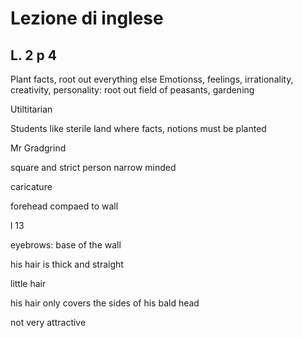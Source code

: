 # Lezione di inglese
## L. 2 p 4

Plant facts, root out everything else
Emotionss, feelings, irrationality, creativity, personality: root out
field of peasants, gardening

Utiltitarian

Students like sterile land where facts, notions must be planted 

Mr Gradgrind

square and strict person
narrow minded

caricature

forehead compaed to wall

l 13

eyebrows: base of the wall

his hair is thick and straight

little hair

his hair only covers the sides of his bald head

not very attractive
<!--stackedit_data:
eyJoaXN0b3J5IjpbMTczNzk5MTY2Myw4MzYyMDA2MDYsLTE3Mz
AwNDc5NDFdfQ==
-->